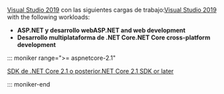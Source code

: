 <span data-ttu-id="31635-101">[Visual Studio 2019](https://visualstudio.microsoft.com/downloads/?utm_medium=microsoft&utm_source=docs.microsoft.com&utm_campaign=inline+link&utm_content=download+vs2019) con las siguientes cargas de trabajo:</span><span class="sxs-lookup"><span data-stu-id="31635-101">[Visual Studio 2019](https://visualstudio.microsoft.com/downloads/?utm_medium=microsoft&utm_source=docs.microsoft.com&utm_campaign=inline+link&utm_content=download+vs2019) with the following workloads:</span></span>

* <span data-ttu-id="31635-102">**ASP.NET y desarrollo web**</span><span class="sxs-lookup"><span data-stu-id="31635-102">**ASP.NET and web development**</span></span>
* <span data-ttu-id="31635-103">**Desarrollo multiplataforma de .NET Core**</span><span class="sxs-lookup"><span data-stu-id="31635-103">**.NET Core cross-platform development**</span></span>

::: moniker range=">= aspnetcore-2.1"

[<span data-ttu-id="31635-104">SDK de .NET Core 2.1 o posterior</span><span class="sxs-lookup"><span data-stu-id="31635-104">.NET Core 2.1 SDK or later</span></span>](https://www.microsoft.com/net/download/windows)

::: moniker-end
